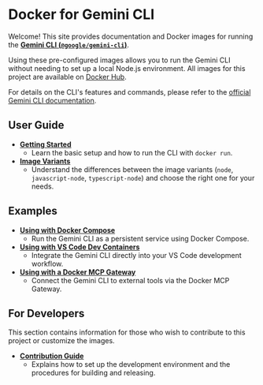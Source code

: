 # Docker for Gemini CLI

Welcome! This site provides documentation and Docker images for running the **[Gemini CLI (`@google/gemini-cli`)](https://github.com/google-gemini/gemini-cli)**.

Using these pre-configured images allows you to run the Gemini CLI without needing to set up a local Node.js environment. All images for this project are available on [Docker Hub](https://hub.docker.com/r/naoyoshinori/gemini-cli).

For details on the CLI's features and commands, please refer to the [official Gemini CLI documentation](https://github.com/google-gemini/gemini-cli/blob/main/docs/index.md).

## User Guide

* [**Getting Started**](./getting-started.md)
  * Learn the basic setup and how to run the CLI with `docker run`.
* [**Image Variants**](./image-variants.md)
  * Understand the differences between the image variants (`node`, `javascript-node`, `typescript-node`) and choose the right one for your needs.

## Examples

* [**Using with Docker Compose**](./examples/docker-compose/)
  * Run the Gemini CLI as a persistent service using Docker Compose.
* [**Using with VS Code Dev Containers**](./examples/devcontainer/)
  * Integrate the Gemini CLI directly into your VS Code development workflow.
* [**Using with a Docker MCP Gateway**](./examples/mcp-gateway/)
  * Connect the Gemini CLI to external tools via the Docker MCP Gateway.

## For Developers

This section contains information for those who wish to contribute to this project or customize the images.

* [**Contribution Guide**](https://github.com/naoyoshinori/docker-gemini-cli/blob/main/CONTRIBUTING.md)
  * Explains how to set up the development environment and the procedures for building and releasing.
